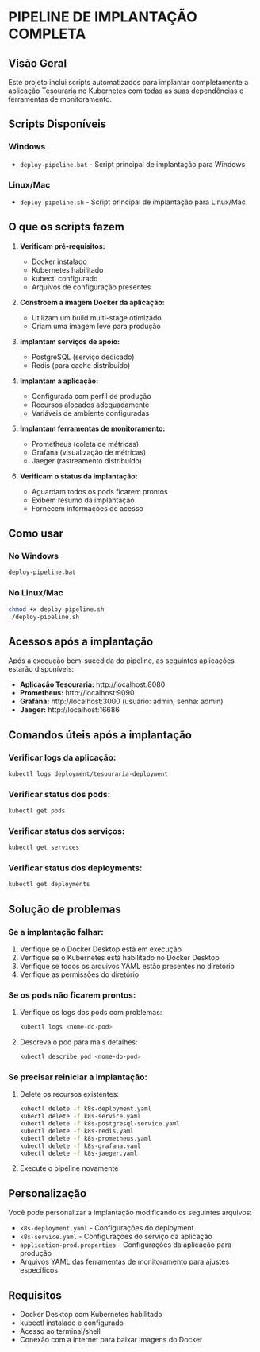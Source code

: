 # PIPELINE DE IMPLANTAÇÃO COMPLETA

## Visão Geral

Este projeto inclui scripts automatizados para implantar completamente a aplicação Tesouraria no Kubernetes com todas as suas dependências e ferramentas de monitoramento.

## Scripts Disponíveis

### Windows
- `deploy-pipeline.bat` - Script principal de implantação para Windows

### Linux/Mac
- `deploy-pipeline.sh` - Script principal de implantação para Linux/Mac

## O que os scripts fazem

1. **Verificam pré-requisitos:**
   - Docker instalado
   - Kubernetes habilitado
   - kubectl configurado
   - Arquivos de configuração presentes

2. **Constroem a imagem Docker da aplicação:**
   - Utilizam um build multi-stage otimizado
   - Criam uma imagem leve para produção

3. **Implantam serviços de apoio:**
   - PostgreSQL (serviço dedicado)
   - Redis (para cache distribuído)

4. **Implantam a aplicação:**
   - Configurada com perfil de produção
   - Recursos alocados adequadamente
   - Variáveis de ambiente configuradas

5. **Implantam ferramentas de monitoramento:**
   - Prometheus (coleta de métricas)
   - Grafana (visualização de métricas)
   - Jaeger (rastreamento distribuído)

6. **Verificam o status da implantação:**
   - Aguardam todos os pods ficarem prontos
   - Exibem resumo da implantação
   - Fornecem informações de acesso

## Como usar

### No Windows

```cmd
deploy-pipeline.bat
```

### No Linux/Mac

```bash
chmod +x deploy-pipeline.sh
./deploy-pipeline.sh
```

## Acessos após a implantação

Após a execução bem-sucedida do pipeline, as seguintes aplicações estarão disponíveis:

- **Aplicação Tesouraria:** http://localhost:8080
- **Prometheus:** http://localhost:9090
- **Grafana:** http://localhost:3000 (usuário: admin, senha: admin)
- **Jaeger:** http://localhost:16686

## Comandos úteis após a implantação

### Verificar logs da aplicação:
```bash
kubectl logs deployment/tesouraria-deployment
```

### Verificar status dos pods:
```bash
kubectl get pods
```

### Verificar status dos serviços:
```bash
kubectl get services
```

### Verificar status dos deployments:
```bash
kubectl get deployments
```

## Solução de problemas

### Se a implantação falhar:

1. Verifique se o Docker Desktop está em execução
2. Verifique se o Kubernetes está habilitado no Docker Desktop
3. Verifique se todos os arquivos YAML estão presentes no diretório
4. Verifique as permissões do diretório

### Se os pods não ficarem prontos:

1. Verifique os logs dos pods com problemas:
   ```bash
   kubectl logs <nome-do-pod>
   ```

2. Descreva o pod para mais detalhes:
   ```bash
   kubectl describe pod <nome-do-pod>
   ```

### Se precisar reiniciar a implantação:

1. Delete os recursos existentes:
   ```bash
   kubectl delete -f k8s-deployment.yaml
   kubectl delete -f k8s-service.yaml
   kubectl delete -f k8s-postgresql-service.yaml
   kubectl delete -f k8s-redis.yaml
   kubectl delete -f k8s-prometheus.yaml
   kubectl delete -f k8s-grafana.yaml
   kubectl delete -f k8s-jaeger.yaml
   ```

2. Execute o pipeline novamente

## Personalização

Você pode personalizar a implantação modificando os seguintes arquivos:

- `k8s-deployment.yaml` - Configurações do deployment
- `k8s-service.yaml` - Configurações do serviço da aplicação
- `application-prod.properties` - Configurações da aplicação para produção
- Arquivos YAML das ferramentas de monitoramento para ajustes específicos

## Requisitos

- Docker Desktop com Kubernetes habilitado
- kubectl instalado e configurado
- Acesso ao terminal/shell
- Conexão com a internet para baixar imagens do Docker